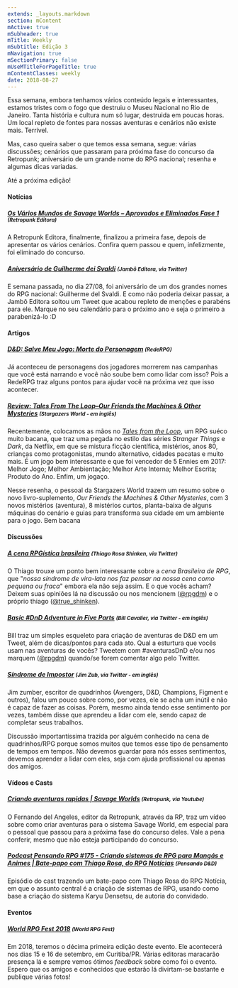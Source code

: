 ```yaml
---
extends: _layouts.markdown
section: mContent
mActive: true
mSubheader: true
mTitle: Weekly
mSubtitle: Edição 3
mNavigation: true
mSectionPrimary: false
mUseMTitleForPageTitle: true
mContentClasses: weekly
date: 2018-08-27
---
```


Essa semana, embora tenhamos vários conteúdo legais e interessantes, estamos tristes com o fogo que destruiu o Museu Nacional no Rio de Janeiro. Tanta história e cultura num só lugar, destruida em poucas horas. Um local repleto de fontes para nossas aventuras e cenários não existe mais. Terrível.

Mas, caso queira saber o que temos essa semana, segue: várias discussões; cenários que passaram para próxima fase do concurso da Retropunk; aniversário de um grande nome do RPG nacional; resenha e algumas dicas variadas.

Até a próxima edição!

#### Notícias

##### [Os Vários Mundos de Savage Worlds – Aprovados e Eliminados Fase 1] <small>(Retropunk Editora)</small>
A Retropunk Editora, finalmente, finalizou a primeira fase, depois de apresentar os vários cenários. Confira quem passou e quem, infelizmente, foi eliminado do concurso.

##### [Aniversário de Guilherme dei Svaldi] <small>(Jambô Editora, via Twitter)</small>
E semana passada, no dia 27/08, foi aniversário de um dos grandes nomes do RPG nacional: Guilherme del Svaldi. E como não poderia deixar passar, a Jambô Editora soltou um Tweet que acabou repleto de menções e parabéns para ele. Marque no seu calendário para o próximo ano e seja o primeiro a parabenizá-lo :D

#### Artigos

##### [D&D: Salve Meu Jogo: Morte do Personagem] <small>(RedeRPG)</small>
Já aconteceu de personagens dos jogadores morrerem nas campanhas que você está narrando e você não soube bem como lidar com isso? Pois a RedeRPG traz alguns pontos para ajudar você na próxima vez que isso acontecer.

##### [Review: Tales From The Loop–Our Friends the Machines & Other Mysteries] <small>(Stargazers World - em inglês)</small>
Recentemente, colocamos as mãos no <em>[Tales from the Loop]</em>, um RPG suéco muito bacana, que traz uma pegada no estilo das séries <em>Stranger Things</em> e <em>Dark</em>, da Netflix, em que se mistura ficção científica, mistérios, anos 80, crianças como protagonistas, mundo alternativo, cidades pacatas e muito mais. É um jogo bem interessante e que foi vencedor de 5 Ennies em 2017: Melhor Jogo; Melhor Ambientação; Melhor Arte Interna; Melhor Escrita; Produto do Ano. Enfim, um jogaço.

Nesse resenha, o pessoal da Stargazers World trazem um resumo sobre o novo livro-suplemento, <em>Our Friends the Machines & Other Mysteries</em>, com 3 novos mistérios (aventura), 8 mistérios curtos, planta-baixa de alguns máquinas do cenário e guias para transforma sua cidade em um ambiente para o jogo. Bem bacana

#### Discussões

##### [A cena RPGística brasileira] <small>(Thiago Rosa Shinken, via Twitter)</small>
O Thiago trouxe um ponto bem interessante sobre a *cena Brasileira de RPG*, que "*nossa síndrome de vira-lata nos faz pensar na nossa cena como pequena ou fraca*" embora ela não seja assim. E o que vocês acham? Deixem suas opiniões lá na discussão ou nos mencionem ([@rpgdm]) e o próprio thiago ([@true_shinken]).

##### [Basic #DnD Adventure in Five Parts] <small>(Bill Cavalier, via Twitter - em inglês)</small>
Bill traz um simples esqueleto para criação de aventuras de D&D em um Tweet, além de dicas/pontos para cada ato. Qual a esturtura que vocês usam nas aventuras de vocês? Tweetem com #aventurasDnD e/ou nos marquem ([@rpgdm]) quando/se forem comentar algo pelo Twitter.

##### [Síndrome de Impostor] <small>(Jim Zub, via Twitter - em inglês)</small>
Jim zumber, escritor de quadrinhos (Avengers, D&D, Champions, Figment e outros), falou um pouco sobre como, por vezes, ele se acha um inútil e não é capaz de fazer as coisas. Porém, mesmo ainda tendo esse sentimento por vezes, também disse que aprendeu a lidar com ele, sendo capaz de completar seus trabalhos.

Discussão importantíssima trazida por alguém conhecido na cena de quadrinhos/RPG porque somos muitos que temos esse tipo de pensamento de tempos em tempos. Não devemos guardar para nós esses sentimentos, devemos aprender a lidar com eles, seja com ajuda profissional ou apenas dos amigos.

#### Vídeos e Casts

##### [Criando aventuras rapidas | Savage Worlds] <small>(Retropunk, via Youtube)</small>
O Fernando del Angeles, editor da Retropunk, através da RP, traz um vídeo sobre como criar aventuras para o sistema Savage World, em especial para o pessoal que passou para a próxima fase do concurso deles. Vale a pena conferir, mesmo que não esteja participando do concurso.

##### [Podcast Pensando RPG #175 - Criando sistemas de RPG para Mangás e Animes | Bate-papo com Thiago Rosa, do RPG Notícias] <small>(Pensando D&D)</small>
Episódio do cast trazendo um bate-papo com Thiago Rosa do RPG Notícia, em que o assunto central é a criação de sistemas de RPG, usando como base a criação do sistema Karyu Densetsu, de autoria do convidado.

#### Eventos

##### [World RPG Fest 2018] <small>(World RPG Fest)</small>
Em 2018, teremos o décima primeira edição deste evento. Ele acontecerá nos dias 15 e 16 de setembro, em Curitiba/PR. Várias editoras maracarão presença lá e sempre vemos ótimos <em>feedback</em> sobre como foi o evento. Espero que os amigos e conhecidos que estarão lá divirtam-se bastante e publique várias fotos!

[Os Vários Mundos de Savage Worlds – Aprovados e Eliminados Fase 1]: http://retropunk.net/editora/os-varios-mundos-de-savage-worlds-aprovados-e-eliminados-fase-1/
[D&D: Salve Meu Jogo: Morte do Personagem]: https://www.rederpg.com.br/2015/03/04/dd-salve-meu-jogo-morte-do-personagem/
[World RPG Fest 2018]: http://www.worldrpgfest.com.br/
[Aniversário de Guilherme dei Svaldi]: https://twitter.com/jamboeditora/status/1034124528358703106
[Criando aventuras rapidas | Savage Worlds]: https://www.youtube.com/watch?v=oo7UUunk_ho
[Podcast Pensando RPG #175 - Criando sistemas de RPG para Mangás e Animes | Bate-papo com Thiago Rosa, do RPG Notícias]: http://www.pensandoded.com.br/2018/08/podcast-pensando-rpg-175-criando.html
[A cena RPGística brasileira]: https://twitter.com/true_shinken/status/1034653671022321665
[@rpgdm]: https://twitter.com/rpgdm/
[@true_shinken]: https://twitter.com/true_shinken/
[Basic #DnD Adventure in Five Parts]: https://twitter.com/dungeonbastard/status/1034866541223804928
[Síndrome de Impostor]: https://twitter.com/JimZub/status/1034627999457583106
[Review: Tales From The Loop–Our Friends the Machines & Other Mysteries]: https://stargazersworld.com/2018/08/29/review-tales-from-the-loop-our-friends-the-machines-other-mysteries/
[Tales from the Loop]: https://www.modiphius.net/collections/tales-from-the-loop